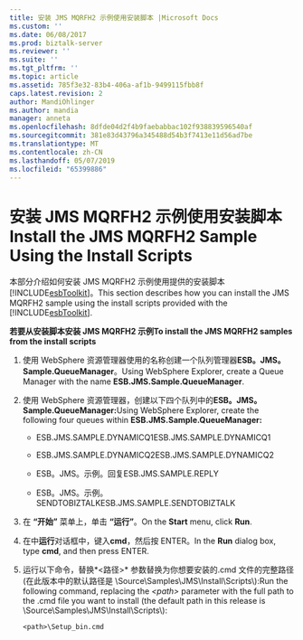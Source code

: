 ```yaml
---
title: 安装 JMS MQRFH2 示例使用安装脚本 |Microsoft Docs
ms.custom: ''
ms.date: 06/08/2017
ms.prod: biztalk-server
ms.reviewer: ''
ms.suite: ''
ms.tgt_pltfrm: ''
ms.topic: article
ms.assetid: 785f3e32-83b4-406a-af1b-9499115fbb8f
caps.latest.revision: 2
author: MandiOhlinger
ms.author: mandia
manager: anneta
ms.openlocfilehash: 8dfde04d2f4b9faebabbac102f938839596540af
ms.sourcegitcommit: 381e83d43796a345488d54b3f7413e11d56ad7be
ms.translationtype: MT
ms.contentlocale: zh-CN
ms.lasthandoff: 05/07/2019
ms.locfileid: "65399886"
---
```

# <a name="install-the-jms-mqrfh2-sample-using-the-install-scripts"></a><span data-ttu-id="28d86-102">安装 JMS MQRFH2 示例使用安装脚本</span><span class="sxs-lookup"><span data-stu-id="28d86-102">Install the JMS MQRFH2 Sample Using the Install Scripts</span></span>
<span data-ttu-id="28d86-103">本部分介绍如何安装 JMS MQRFH2 示例使用提供的安装脚本[!INCLUDE[esbToolkit](../includes/esbtoolkit-md.md)]。</span><span class="sxs-lookup"><span data-stu-id="28d86-103">This section describes how you can install the JMS MQRFH2 sample using the install scripts provided with the [!INCLUDE[esbToolkit](../includes/esbtoolkit-md.md)].</span></span>  
  
 <span data-ttu-id="28d86-104">**若要从安装脚本安装 JMS MQRFH2 示例**</span><span class="sxs-lookup"><span data-stu-id="28d86-104">**To install the JMS MQRFH2 samples from the install scripts**</span></span>  
  
1.  <span data-ttu-id="28d86-105">使用 WebSphere 资源管理器使用的名称创建一个队列管理器**ESB。JMS。Sample.QueueManager**。</span><span class="sxs-lookup"><span data-stu-id="28d86-105">Using WebSphere Explorer, create a Queue Manager with the name **ESB.JMS.Sample.QueueManager**.</span></span>  
  
2.  <span data-ttu-id="28d86-106">使用 WebSphere 资源管理器，创建以下四个队列中的**ESB。JMS。Sample.QueueManager:**</span><span class="sxs-lookup"><span data-stu-id="28d86-106">Using WebSphere Explorer, create the following four queues within **ESB.JMS.Sample.QueueManager:**</span></span>  
  
    -   <span data-ttu-id="28d86-107">ESB.JMS.SAMPLE.DYNAMICQ1</span><span class="sxs-lookup"><span data-stu-id="28d86-107">ESB.JMS.SAMPLE.DYNAMICQ1</span></span>  
  
    -   <span data-ttu-id="28d86-108">ESB.JMS.SAMPLE.DYNAMICQ2</span><span class="sxs-lookup"><span data-stu-id="28d86-108">ESB.JMS.SAMPLE.DYNAMICQ2</span></span>  
  
    -   <span data-ttu-id="28d86-109">ESB。JMS。示例。回复</span><span class="sxs-lookup"><span data-stu-id="28d86-109">ESB.JMS.SAMPLE.REPLY</span></span>  
  
    -   <span data-ttu-id="28d86-110">ESB。JMS。示例。SENDTOBIZTALK</span><span class="sxs-lookup"><span data-stu-id="28d86-110">ESB.JMS.SAMPLE.SENDTOBIZTALK</span></span>  
  
3.  <span data-ttu-id="28d86-111">在 **“开始”** 菜单上，单击 **“运行”**。</span><span class="sxs-lookup"><span data-stu-id="28d86-111">On the **Start** menu, click **Run**.</span></span>  
  
4.  <span data-ttu-id="28d86-112">在中**运行**对话框中，键入**cmd**，然后按 ENTER。</span><span class="sxs-lookup"><span data-stu-id="28d86-112">In the **Run** dialog box, type **cmd**, and then press ENTER.</span></span>  
  
5.  <span data-ttu-id="28d86-113">运行以下命令，替换*\<路径\>* 参数替换为你想要安装的.cmd 文件的完整路径 (在此版本中的默认路径是 \Source\Samples\JMS\Install\Scripts\\):</span><span class="sxs-lookup"><span data-stu-id="28d86-113">Run the following command, replacing the *\<path\>* parameter with the full path to the .cmd file you want to install (the default path in this release is \Source\Samples\JMS\Install\Scripts\\):</span></span>  
  
    ```  
    <path>\Setup_bin.cmd  
    ```
